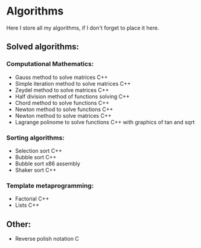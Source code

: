 # Algorithms
Here I store all my algorithms, if I don't forget to place it here.

## Solved algorithms:

### Computational Mathematics:

- Gauss method to solve matrices C++
- Simple iteration method to solve matrices C++
- Zeydel method to solve matrices C++
- Half division method of functions solving C++
- Chord method to solve functions C++
- Newton method to solve functions C++
- Newton method to solve matrices C++
- Lagrange polinome to solve functions C++ with graphics of tan and sqrt

### Sorting algorithms:

- Selection sort C++
- Bubble sort C++
- Bubble sort x86 assembly
- Shaker sort C++
 
### Template metaprogramming:

- Factorial C++
- Lists C++

## Other:

- Reverse polish notation C
